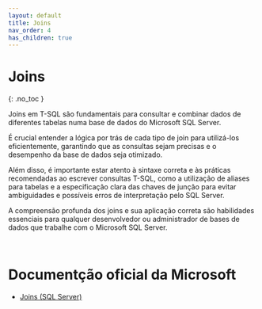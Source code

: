 ```yaml
---
layout: default
title: Joins
nav_order: 4
has_children: true
---
```



# Joins
{: .no_toc }


Joins em T-SQL são fundamentais para consultar e combinar dados de diferentes tabelas numa base de dados do Microsoft SQL Server. 

É crucial entender a lógica por trás de cada tipo de join para utilizá-los eficientemente, garantindo que as consultas sejam precisas e o desempenho da base de dados seja otimizado. 

Além disso, é importante estar atento à sintaxe correta e às práticas recomendadas ao escrever consultas T-SQL, como a utilização de aliases para tabelas e a especificação clara das chaves de junção para evitar ambiguidades e possíveis erros de interpretação pelo SQL Server. 

A compreensão profunda dos joins e sua aplicação correta são habilidades essenciais para qualquer desenvolvedor ou administrador de bases de dados que trabalhe com o Microsoft SQL Server.





<br>

# Documentção oficial da Microsoft

- [Joins (SQL Server)](https://learn.microsoft.com/en-us/sql/relational-databases/performance/joins)

